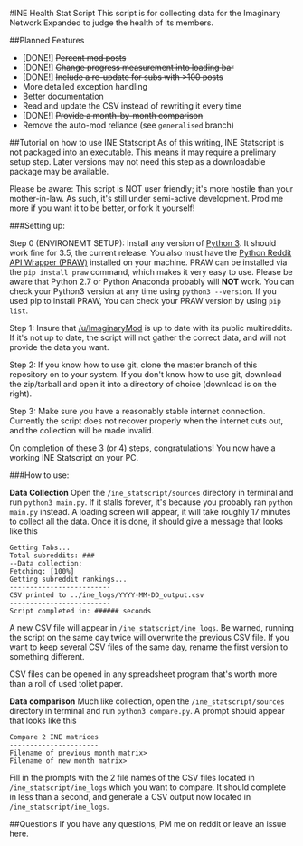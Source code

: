 #INE Health Stat Script
This script is for collecting data for the Imaginary Network Expanded to judge the health of its members.

##Planned Features
* [DONE!] ~~Percent mod posts~~
* [DONE!] ~~Change progress measurement into loading bar~~
* [DONE!] ~~Include a re-update for subs with >100 posts~~
* More detailed exception handling
* Better documentation
* Read and update the CSV instead of rewriting it every time
* [DONE!] ~~Provide a month-by-month comparison~~
* Remove the auto-mod reliance (see `generalised` branch)

##Tutorial on how to use INE Statscript
As of this writing, INE Statscript is not packaged into an executable. This means it may require a prelimary setup step. Later versions may not need this step as a downloadable package may be available.

Please be aware: This script is NOT user friendly; it's more hostile than your mother-in-law. As such, it's still under semi-active development. Prod me more if you want it to be better, or fork it yourself!

###Setting up:

Step 0 (ENVIRONEMT SETUP): Install any version of [Python 3](https://www.python.org/downloads/). It should work fine for 3.5, the current release. You also must have the [Python Reddit API Wrapper (PRAW)](https://praw.readthedocs.org/en/stable/) installed on your machine. PRAW can be installed via the `pip install praw` command, which makes it very easy to use. Please be aware that Python 2.7 or Python Anaconda probably will **NOT** work. You can check your Python3 version at any time using `python3 --version`. If you used pip to install PRAW, You can check your PRAW version by using `pip list`.

Step 1: Insure that [/u/ImaginaryMod](https://www.reddit.com/user/imaginarymod) is up to date with its public multireddits. If it's not up to date, the script will not gather the correct data, and will not provide the data you want.

Step 2: If you know how to use git, clone the master branch of this repository on to your system. If you don't know how to use git, download the zip/tarball and open it into a directory of choice (download is on the right).

Step 3: Make sure you have a reasonably stable internet connection. Currently the script does not recover properly when the internet cuts out, and the collection will be made invalid.

On completion of these 3 (or 4) steps, congratulations! You now have a working INE Statscript on your PC.

###How to use:

**Data Collection**
Open the `/ine_statscript/sources` directory in terminal and run `python3 main.py`. If it stalls forever, it's because you probably ran `python main.py` instead. A loading screen will appear, it will take roughly 17 minutes to collect all the data. Once it is done, it should give a message that looks like this


	Getting Tabs...
	Total subreddits: ###
	--Data collection: 
	Fetching: [100%]
	Getting subreddit rankings...
	-------------------------
	CSV printed to ../ine_logs/YYYY-MM-DD_output.csv
	-------------------------
	Script completed in: ###### seconds

A new CSV file will appear in `/ine_statscript/ine_logs`. Be warned, running the script on the same day twice will overwrite the previous CSV file. If you want to keep several CSV files of the same day, rename the first version to something different.

CSV files can be opened in any spreadsheet program that's worth more than a roll of used toliet paper.

**Data comparison**
Much like collection, open the `/ine_statscript/sources` directory in terminal and run `python3 compare.py`. A prompt should appear that looks like this

	Compare 2 INE matrices
	----------------------
	Filename of previous month matrix> 
	Filename of new month matrix> 

Fill in the prompts with the 2 file names of the CSV files located in `/ine_statscript/ine_logs` which you want to compare. It should complete in less than a second, and generate a CSV output now located in `/ine_statscript/ine_logs`.

##Questions
If you have any questions, PM me on reddit or leave an issue here.

